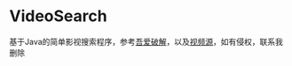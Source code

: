 # VideoSearch
基于Java的简单影视搜索程序，参考[吾爱破解](https://www.52pojie.cn/thread-781940-1-1.html)，以及[视频源](http://api.iokzy.com/)，如有侵权，联系我删除